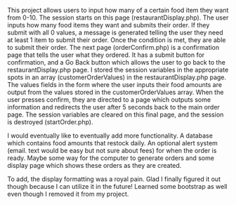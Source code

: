 This project allows users to input how many of a certain food item they want from 0-10. The session starts on this page (restaurantDisplay.php). The user inputs how many food items they want and submits their order. If they submit with all 0 values, a message is generated telling the user they need at least 1 item to submit their order. Once the condition is met, they are able to submit their order. The next page (orderConfirm.php) is a confirmation page that tells the user what they ordered. It has a submit button for confirmation, and a Go Back button which allows the user to go back to the restaurantDisplay.php page. I stored the session variables in the appropriate spots in an array (customerOrderValues) in the restaurantDisplay.php page. The values fields in the form where the user inputs their food amounts are output from the values stored in the customerOrderValues array. When the user presses confirm, they are directed to a page which outputs some information
and redirects the user after 5 seconds back to the main order page. The session variables are cleared on this final page, and the session is destroyed (startOrder.php).


I would eventually like to eventually add more functionality. A database which contains food amounts that restock daily. An optional alert system (email. text would be easy but not sure about fees) for when the order is ready. Maybe some way for the computer to generate orders and some display page which shows these orders as they are created. 

To add, the display formatting was a royal pain. Glad I finally figured it out though because I can utilize it in the future! Learned some bootstrap as well even though I removed it from my project.